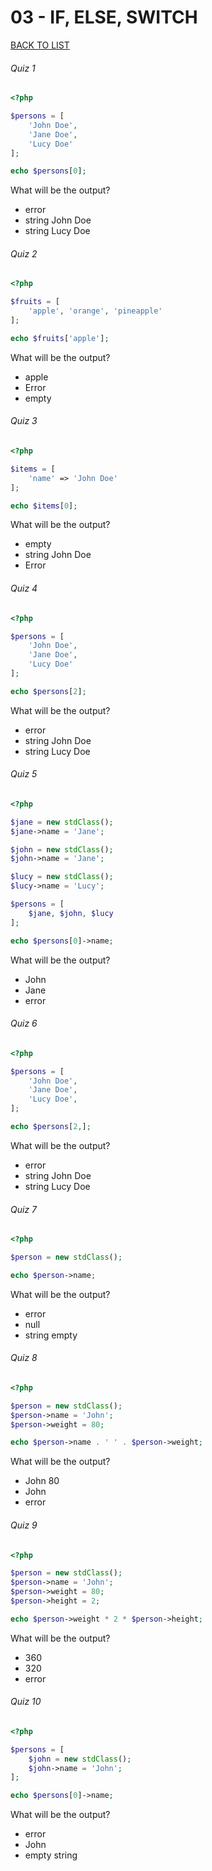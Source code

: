 # 03 - IF, ELSE, SWITCH

[BACK TO LIST](/quizes/basics)

###### Quiz 1

```php
<?php

$persons = [
    'John Doe',
    'Jane Doe',
    'Lucy Doe'
];

echo $persons[0];
```

What will be the output?

- error
- string John Doe
- string Lucy Doe

###### Quiz 2

```php
<?php

$fruits = [
    'apple', 'orange', 'pineapple'
];

echo $fruits['apple'];
```

What will be the output?

- apple
- Error
- empty

###### Quiz 3

```php
<?php

$items = [
    'name' => 'John Doe'
];

echo $items[0];
```

What will be the output?

- empty
- string John Doe
- Error

###### Quiz 4

```php
<?php

$persons = [
    'John Doe',
    'Jane Doe',
    'Lucy Doe'
];

echo $persons[2];
```

What will be the output?

- error
- string John Doe
- string Lucy Doe

###### Quiz 5

```php
<?php

$jane = new stdClass();
$jane->name = 'Jane';

$john = new stdClass();
$john->name = 'Jane';

$lucy = new stdClass();
$lucy->name = 'Lucy';

$persons = [
    $jane, $john, $lucy
];

echo $persons[0]->name;
```

What will be the output?

- John
- Jane
- error

###### Quiz 6

```php
<?php

$persons = [
    'John Doe',
    'Jane Doe',
    'Lucy Doe',
];

echo $persons[2,];
```

What will be the output?

- error
- string John Doe
- string Lucy Doe

###### Quiz 7

```php
<?php

$person = new stdClass();

echo $person->name;
```

What will be the output?

- error
- null
- string empty

###### Quiz 8

```php
<?php

$person = new stdClass();
$person->name = 'John';
$person->weight = 80;

echo $person->name . ' ' . $person->weight;
```

What will be the output?

- John 80
- John
- error

###### Quiz 9

```php
<?php

$person = new stdClass();
$person->name = 'John';
$person->weight = 80;
$person->height = 2;

echo $person->weight * 2 * $person->height;
```

What will be the output?

- 360
- 320
- error

###### Quiz 10

```php
<?php

$persons = [
    $john = new stdClass();
    $john->name = 'John';
];

echo $persons[0]->name;
```

What will be the output?

- error
- John
- empty string
